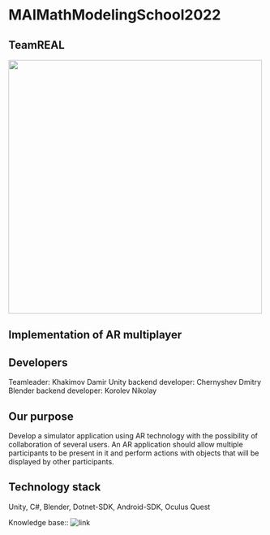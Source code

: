 # MAIMathModelingSchool2022

## TeamREAL
<div id="header" align="left">
  <img src="https://media.giphy.com/media/qrLGBBY9nqPqJyvtR6/giphy.gif" width="500"/>
</div>

## Implementation of AR multiplayer

## Developers
Teamleader: Khakimov Damir 
Unity backend developer: Chernyshev Dmitry
Blender backend developer: Korolev Nikolay

## Our purpose
Develop a simulator application using AR technology with the possibility of collaboration of several users.
An AR application should allow multiple participants to be present in it and perform actions with objects that will be displayed by other participants.

## Technology stack
Unity, C#, Blender, Dotnet-SDK, Android-SDK, Oculus Quest

Knowledge base:: ![link]([https://docs.google.com/document/d/1-nlvzS-FvCzF5lr1p7ujiO-eCYWqOBoKmkG0vmcTi7w/edit#](https://docs.google.com/presentation/d/1Hu0VT6tTYSO5UVRnyqdip4IFs1UYVBEqpmk7N07Skco/edit#slide=id.p))
